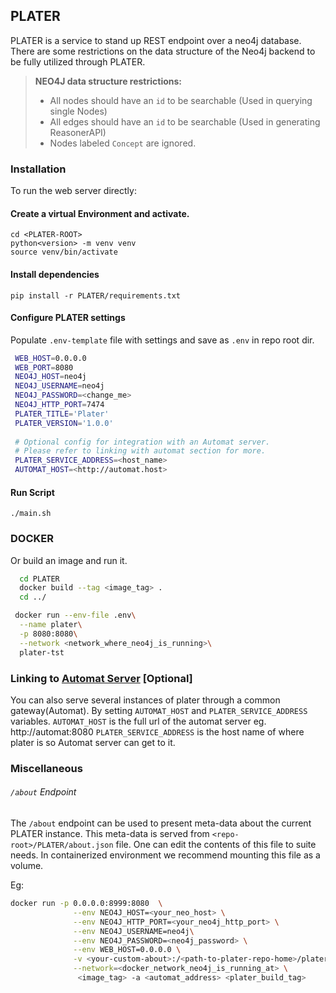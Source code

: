 ## PLATER

PLATER is a service to stand up REST endpoint over a neo4j database.
There are some restrictions on the data structure of the Neo4j backend to be fully utilized through PLATER.

> **NEO4J data structure restrictions:**
> * All nodes should have an `id` to be searchable (Used in querying single Nodes)
> * All edges should have an `id` to be searchable (Used in generating ReasonerAPI)
> * Nodes labeled `Concept` are ignored. 

### Installation

To run the web server directly:

#### Create a virtual Environment and activate.

    cd <PLATER-ROOT>
    python<version> -m venv venv
    source venv/bin/activate
    
#### Install dependencies
    
    pip install -r PLATER/requirements.txt
    
 
#### Configure PLATER settings
   
   Populate `.env-template` file with settings and save as `.env` in repo root dir.
   
   ```bash   
    WEB_HOST=0.0.0.0
    WEB_PORT=8080
    NEO4J_HOST=neo4j
    NEO4J_USERNAME=neo4j
    NEO4J_PASSWORD=<change_me>    
    NEO4J_HTTP_PORT=7474
    PLATER_TITLE='Plater'
    PLATER_VERSION='1.0.0'
    
    # Optional config for integration with an Automat server. 
    # Please refer to linking with automat section for more.
    PLATER_SERVICE_ADDRESS=<host_name>
    AUTOMAT_HOST=<http://automat.host>
   ```
   
  
#### Run Script
  
    ./main.sh
 
    
 ### DOCKER 
   Or build an image and run it. 
  
  ```bash
    cd PLATER
    docker build --tag <image_tag> .
    cd ../
  ```
  
  ```bash
   docker run --env-file .env\
    --name plater\
    -p 8080:8080\
    --network <network_where_neo4j_is_running>\
    plater-tst

  ```
 
 ### Linking to [Automat Server](https://github.com/RENCI-AUTOMAT/Automat-server/) \[Optional\]
 You can also serve several instances of plater through a common gateway(Automat). By setting `AUTOMAT_HOST` 
 and `PLATER_SERVICE_ADDRESS` variables.
 `AUTOMAT_HOST` is the full url of the automat server eg. http://automat:8080
 `PLATER_SERVICE_ADDRESS` is the host name of where plater is so Automat server can get to it. 
  
 

 ### Miscellaneous
 ###### `/about` Endpoint 
 The `/about` endpoint can be used to present meta-data about the current PLATER instance. 
 This meta-data is served from `<repo-root>/PLATER/about.json` file. One can edit the contents of
 this file to suite needs. In containerized environment we recommend mounting this file as a volume.
 
 Eg:
 ```bash
docker run -p 0.0.0.0:8999:8080  \
               --env NEO4J_HOST=<your_neo_host> \
               --env NEO4J_HTTP_PORT=<your_neo4j_http_port> \
               --env NEO4J_USERNAME=neo4j\
               --env NEO4J_PASSWORD=<neo4j_password> \
               --env WEB_HOST=0.0.0.0 \
               -v <your-custom-about>:/<path-to-plater-repo-home>/plater/about.json \
               --network=<docker_network_neo4j_is_running_at> \    
                <image_tag> -a <automat_address> <plater_build_tag>
    
``` 
 
   
    
    
